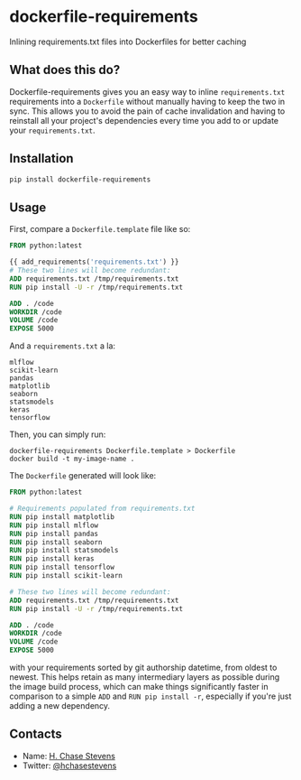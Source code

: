 # dockerfile-requirements
Inlining requirements.txt files into Dockerfiles for better caching

## What does this do?
Dockerfile-requirements gives you an easy way to inline `requirements.txt` requirements into a `Dockerfile` without manually having to keep the two in sync. This allows you to avoid the pain of cache invalidation and having to reinstall all your project's dependencies every time you add to or update your `requirements.txt`.

## Installation
```bash
pip install dockerfile-requirements
```

## Usage
<!-- First, prepare a `Dockerfile` like so: -->
First, compare a `Dockerfile.template` file like so:

```dockerfile
FROM python:latest

{{ add_requirements('requirements.txt') }}
# These two lines will become redundant:
ADD requirements.txt /tmp/requirements.txt
RUN pip install -U -r /tmp/requirements.txt

ADD . /code
WORKDIR /code
VOLUME /code
EXPOSE 5000
```

And a `requirements.txt` a la:
```
mlflow
scikit-learn
pandas
matplotlib
seaborn
statsmodels
keras
tensorflow
```


Then, you can simply run:
<!--
```bash
docker build -t my-image-name -f <(dockerfile-requirements Dockerfile) .
```

Or, if you prefer, name the `Dockerfile` above as `Dockerfile.template`, and execute:
-->
```
dockerfile-requirements Dockerfile.template > Dockerfile
docker build -t my-image-name .
```

The `Dockerfile` generated will look like:
```dockerfile
FROM python:latest

# Requirements populated from requirements.txt
RUN pip install matplotlib
RUN pip install mlflow
RUN pip install pandas
RUN pip install seaborn
RUN pip install statsmodels
RUN pip install keras
RUN pip install tensorflow
RUN pip install scikit-learn

# These two lines will become redundant:
ADD requirements.txt /tmp/requirements.txt
RUN pip install -U -r /tmp/requirements.txt

ADD . /code
WORKDIR /code
VOLUME /code
EXPOSE 5000
```

with your requirements sorted by git authorship datetime, from oldest to newest. This helps retain as many intermediary layers as possible during the image build process, which can make things significantly faster in comparison to a simple `ADD` and `RUN pip install -r`, especially if you're just adding a new dependency.

## Contacts

* Name: [H. Chase Stevens](http://www.chasestevens.com)
* Twitter: [@hchasestevens](https://twitter.com/hchasestevens)
